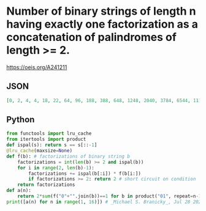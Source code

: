 # Number of binary strings of length n having exactly one factorization as a concatenation of palindromes of length \>\= 2\.
https://oeis.org/A241211
## JSON
```JSON
[0, 2, 4, 4, 18, 22, 64, 96, 188, 388, 648, 1248, 2040, 3784, 6544, 11162, 19356, 32396, 55768, 93678, 157308, 263308, 438512, 731198, 1211304, 2004076, 3306552, 5445588, 8955544, 14690980, 24061172, 39360032]
```
## Python
```Python
from functools import lru_cache
from itertools import product
def ispal(s): return s == s[::-1]
@lru_cache(maxsize=None)
def f(b): # factorizations of binary string b
    factorizations = int(len(b) >= 2 and ispal(b))
    for i in range(2, len(b)-1):
        factorizations += ispal(b[:i]) * f(b[i:])
        if factorizations >= 2: return 2 # short circuit on condition
    return factorizations
def a(n):
    return 2*sum(f("0"+"".join(b))==1 for b in product("01", repeat=n-1))
print([a(n) for n in range(1, 16)]) # _Michael S. Branicky_, Jul 28 2021
```
